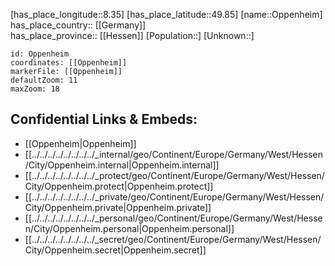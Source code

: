﻿---
location: [49.85,8.35] 
mapzoom: [7,12] 
mapmarker: city 
type: City
tags:
- geo/City


SpocWebEntityId: 33118
isDeleted: false
confidential: public

---
[has_place_longitude::8.35] 
[has_place_latitude::49.85] 
[name::Oppenheim] 
has_place_country:: [[Germany]]  
has_place_province:: [[Hessen]] 
[Population::] 
[Unknown::] 


```leaflet
id: Oppenheim
coordinates: [[Oppenheim]] 
markerFile: [[Oppenheim]] 
defaultZoom: 11 
maxZoom: 18
```


## Confidential Links & Embeds: 
- [[Oppenheim|Oppenheim]]  
- [[../../../../../../../../_internal/geo/Continent/Europe/Germany/West/Hessen/City/Oppenheim.internal|Oppenheim.internal]] 
- [[../../../../../../../../_protect/geo/Continent/Europe/Germany/West/Hessen/City/Oppenheim.protect|Oppenheim.protect]] 
- [[../../../../../../../../_private/geo/Continent/Europe/Germany/West/Hessen/City/Oppenheim.private|Oppenheim.private]] 
- [[../../../../../../../../_personal/geo/Continent/Europe/Germany/West/Hessen/City/Oppenheim.personal|Oppenheim.personal]] 
- [[../../../../../../../../_secret/geo/Continent/Europe/Germany/West/Hessen/City/Oppenheim.secret|Oppenheim.secret]] 

